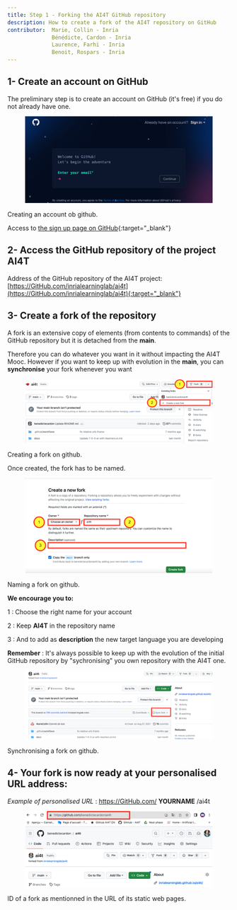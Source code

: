 ```yaml
---
title: Step 1 - Forking the AI4T GitHub repository
description: How to create a fork of the AI4T repository on GitHub
contributor:  Marie, Collin - Inria
              Bénédicte, Cardon - Inria
              Laurence, Farhi - Inria
              Benoit, Rospars - Inria
---
```


## 1- Create an account on GitHub

The preliminary step is to create an account on GitHub (it's free) if you do not already have one.

<figure class="image-frame">
    <img src="Images/3.1-creating-account-on-gihtub.png" alt="Creating an account on GitHub - screen caption of GitHub.">
</figure>
<figcaption>Creating an account ob github.</figcaption>

Access to [the sign up page on GitHub](https://github.com/signup){:target="_blank"}

## 2- Access the GitHub repository of the project AI4T

Address of the GitHub repository of the AI4T project: [https://GitHub.com/inrialearninglab/ai4t](https://GitHub.com/inrialearninglab/ai4t){:target="_blank"}

## 3- Create a **fork** of the repository

A fork is an extensive copy of elements (from contents to commands) of
the GitHub repository but it is detached from the **main**.

Therefore you can do whatever you want in it without impacting the AI4T Mooc.
However if you want to keep up with evolution in the **main**, you can **synchronise** your fork whenever you want

<figure class="image-frame">
    <img src="Images/3.1-creating-a-fork-on-gihtub.png" alt="Creating an fork on GitHub - screen caption of GitHub">
</figure>
<figcaption>Creating a fork on github.</figcaption>

Once created, the fork has to be named.

<figure class="image-frame">
    <img src="Images/3.1-naming-a-fork-on-GitHub.png" alt="Naming a fork on GitHub - screen caption of GitHub">
</figure>
<figcaption>Naming a fork on github.</figcaption>



**We encourage you to:**

1 : Choose the right name for your account

2 : Keep **AI4T** in the repository name

3 : And to add as **description** the new target language you are
developing

**Remember** : It's always possible to keep up with the evolution of the initial GitHub repository by "sychronising" you own repository with the AI4T one.
<figure class="image-frame">
    <img src="Images/3.1-synchronising-a-fork-on-GitHub.png" alt="Synchronising a fork on GitHub">
</figure>
<figcaption>Synchronising a fork on github.</figcaption>


## 4- Your fork is now ready at your personalised URL address:

*Example of personalised URL* : https://GitHub.com/ **YOURNAME** /ai4t

<figure class="image-frame">
    <img src="Images/3.1-ID-of-a-fork-on-GitHub.png" alt="ID a fork on GitHub as mentionned in the URL of its static web pages- screen caption of GitHub">
</figure>
<figcaption>ID of a fork as mentionned in the URL of its static web pages.</figcaption>
